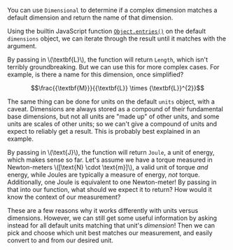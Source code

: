 You can use `Dimensional` to determine if a complex dimension matches a default dimension and return the name of that dimension.

Using the builtin JavaScript function [`Object.entries()`](https://developer.mozilla.org/en-US/docs/Web/JavaScript/Reference/Global_Objects/Object/entries) on the default `dimensions` object, we can iterate through the result until it matches with the argument.

By passing in \\\(\textbf{L}\\\), the function will return `Length`, which isn't terribly groundbreaking. But we can use this for more complex cases. For example, is there a name for this dimension, once simplified?

$$\frac{{\textbf{M}}}{{\textbf{L}} \times {\textbf{L}}^{2}}$$

The same thing can be done for units on the default `units` object, with a caveat. Dimensions are always stored as a compound of their fundamental base dimensions, but not all units are "made up" of other units, and some units are scales of other units; so we can't give a compound of units and expect to reliably get a result. This is probably best explained in an example.

By passing in \\\(\text{J}\\\), the function will return `Joule`, a unit of energy, which makes sense so far. Let's assume we have a torque measured in Newton-meters \\\([\text{N} \cdot \text{m}]\\\), a valid unit of torque *and* energy, while Joules are typically a measure of energy, *not* torque. Additionally, one Joule is equivalent to one Newton-meter! By passing in that into our function, what should we expect it to return? How would it know the context of our measurement?

These are a few reasons why it works differently with units versus dimensions. However, we can still get some useful information by asking instead for all default units matching that unit's *dimension*! Then we can pick and choose which unit best matches our measurement, and easily convert to and from our desired unit.